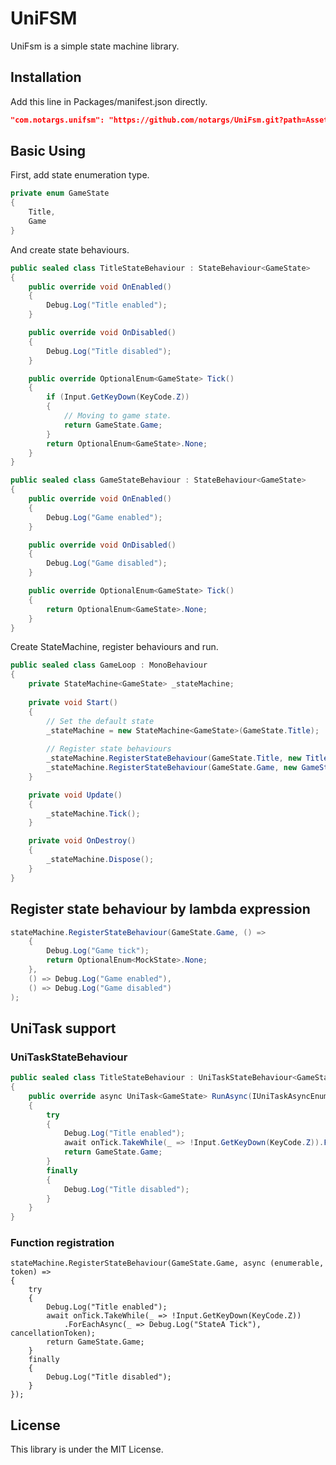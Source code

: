 # UniFSM
UniFsm is a simple state machine library.


## Installation
Add this line in Packages/manifest.json directly.
```json
"com.notargs.unifsm": "https://github.com/notargs/UniFsm.git?path=Assets/Plugins/UniFsm",
```
   
## Basic Using
First, add state enumeration type.
```c#
private enum GameState
{
    Title,
    Game
}
```

And create state behaviours.

```c#
public sealed class TitleStateBehaviour : StateBehaviour<GameState>
{
    public override void OnEnabled()
    {
        Debug.Log("Title enabled");
    }

    public override void OnDisabled()
    {
        Debug.Log("Title disabled");
    }

    public override OptionalEnum<GameState> Tick()
    {
        if (Input.GetKeyDown(KeyCode.Z))
        {
            // Moving to game state.
            return GameState.Game;
        }
        return OptionalEnum<GameState>.None;
    }
}

public sealed class GameStateBehaviour : StateBehaviour<GameState>
{
    public override void OnEnabled()
    {
        Debug.Log("Game enabled");
    }

    public override void OnDisabled()
    {
        Debug.Log("Game disabled");
    }

    public override OptionalEnum<GameState> Tick()
    {
        return OptionalEnum<GameState>.None;
    }
}
```

Create StateMachine, register behaviours and run.

```c#
public sealed class GameLoop : MonoBehaviour
{
    private StateMachine<GameState> _stateMachine;
    
    private void Start()
    {
        // Set the default state
        _stateMachine = new StateMachine<GameState>(GameState.Title);
        
        // Register state behaviours
        _stateMachine.RegisterStateBehaviour(GameState.Title, new TitleStateBehaviour());
        _stateMachine.RegisterStateBehaviour(GameState.Game, new GameStateBehaviour());
    }

    private void Update()
    {
        _stateMachine.Tick();
    }

    private void OnDestroy()
    {
        _stateMachine.Dispose();
    }
}
```

## Register state behaviour by lambda expression
```c#
stateMachine.RegisterStateBehaviour(GameState.Game, () =>
    {
        Debug.Log("Game tick");
        return OptionalEnum<MockState>.None;
    },
    () => Debug.Log("Game enabled"),
    () => Debug.Log("Game disabled")
);
```

## UniTask support
### UniTaskStateBehaviour
```c#
public sealed class TitleStateBehaviour : UniTaskStateBehaviour<GameState>
{
    public override async UniTask<GameState> RunAsync(IUniTaskAsyncEnumerable<AsyncUnit> onTick, CancellationToken cancellationToken)
    {
        try
        {
            Debug.Log("Title enabled");
            await onTick.TakeWhile(_ => !Input.GetKeyDown(KeyCode.Z)).ForEachAsync(_ => Debug.Log("StateA Tick"), cancellationToken);
            return GameState.Game;
        }
        finally
        {
            Debug.Log("Title disabled");
        }
    }
}
```
### Function registration
```
stateMachine.RegisterStateBehaviour(GameState.Game, async (enumerable, token) =>
{
    try
    {
        Debug.Log("Title enabled");
        await onTick.TakeWhile(_ => !Input.GetKeyDown(KeyCode.Z))
            .ForEachAsync(_ => Debug.Log("StateA Tick"), cancellationToken);
        return GameState.Game;
    }
    finally
    {
        Debug.Log("Title disabled");
    }
});
```

## License
This library is under the MIT License.
